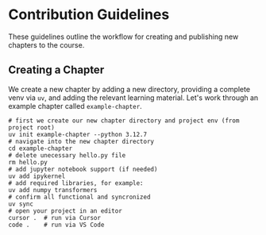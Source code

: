 # Contribution Guidelines

These guidelines outline the workflow for creating and publishing new chapters
to the course.

## Creating a Chapter

We create a new chapter by adding a new directory, providing a complete
venv via `uv`, and adding the relevant learning material. Let's work through
an example chapter called `example-chapter`.

```
# first we create our new chapter directory and project env (from project root)
uv init example-chapter --python 3.12.7
# navigate into the new chapter directory
cd example-chapter
# delete unecessary hello.py file
rm hello.py
# add jupyter notebook support (if needed)
uv add ipykernel
# add required libraries, for example:
uv add numpy transformers
# confirm all functional and syncronized
uv sync
# open your project in an editor
cursor .  # run via Cursor
code .    # run via VS Code
```
